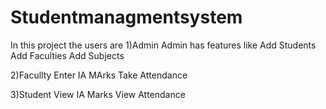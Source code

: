 # Studentmanagmentsystem

In this project the users are
1)Admin
Admin has features like
Add Students
Add Faculties
Add Subjects

2)Facullty
Enter IA MArks
Take Attendance

3)Student
View IA Marks
View Attendance
